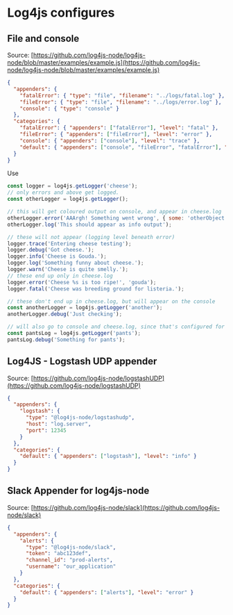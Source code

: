 # Log4js configures


## File and console

Source: [https://github.com/log4js-node/log4js-node/blob/master/examples/example.js](https://github.com/log4js-node/log4js-node/blob/master/examples/example.js)

```json
{
  "appenders": {
    "fatalError": { "type": "file", "filename": "../logs/fatal.log" },
    "fileError": { "type": "file", "filename": "../logs/error.log" },
    "console": { "type": "console" }
  },
  "categories": {
    "fatalError": { "appenders": ["fatalError"], "level": "fatal" },
    "fileError": { "appenders": ["fileError"], "level": "error" },
    "console": { "appenders": ["console"], "level": "trace" },
    "default": { "appenders": ["console", "fileError", "fatalError"], "level": "trace" }
  }
}
```

Use
```js
const logger = log4js.getLogger('cheese');
// only errors and above get logged.
const otherLogger = log4js.getLogger();

// this will get coloured output on console, and appear in cheese.log
otherLogger.error('AAArgh! Something went wrong', { some: 'otherObject', useful_for: 'debug purposes' });
otherLogger.log('This should appear as info output');

// these will not appear (logging level beneath error)
logger.trace('Entering cheese testing');
logger.debug('Got cheese.');
logger.info('Cheese is Gouda.');
logger.log('Something funny about cheese.');
logger.warn('Cheese is quite smelly.');
// these end up only in cheese.log
logger.error('Cheese %s is too ripe!', 'gouda');
logger.fatal('Cheese was breeding ground for listeria.');

// these don't end up in cheese.log, but will appear on the console
const anotherLogger = log4js.getLogger('another');
anotherLogger.debug('Just checking');

// will also go to console and cheese.log, since that's configured for all categories
const pantsLog = log4js.getLogger('pants');
pantsLog.debug('Something for pants');
```


## Log4JS - Logstash UDP appender

Source: [https://github.com/log4js-node/logstashUDP](https://github.com/log4js-node/logstashUDP)

```json
{
  "appenders": {
    "logstash": {
      "type": "@log4js-node/logstashudp",
      "host": "log.server",
      "port": 12345
    }
  },
  "categories": {
    "default": { "appenders": ["logstash"], "level": "info" }
  }
}
```

## Slack Appender for log4js-node

Source: [https://github.com/log4js-node/slack](https://github.com/log4js-node/slack)

```json
{
  "appenders": {
    "alerts": {
      "type": "@log4js-node/slack",
      "token": "abc123def",
      "channel_id": "prod-alerts",
      "username": "our_application"
    }
  },
  "categories": {
    "default": { "appenders": ["alerts"], "level": "error" }
  }
}
```
